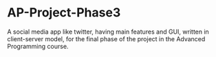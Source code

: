 # AP-Project-Phase3

A social media app like twitter, having main features and GUI, written in client-server model, for the final phase of the project in the Advanced Programming course.
